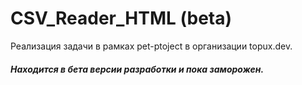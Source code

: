 # CSV_Reader_HTML (beta) 
Реализация задачи в рамках pet-ptoject в организации topux.dev. 

##### Находится в бета версии разработки и пока заморожен. 
